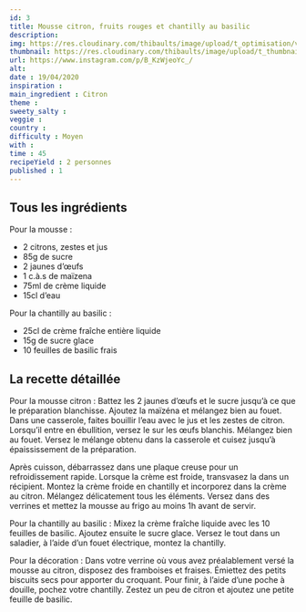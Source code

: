 ```yaml
---
id: 3
title: Mousse citron, fruits rouges et chantilly au basilic
description: 
img: https://res.cloudinary.com/thibaults/image/upload/t_optimisation/v1600517796/Recipes/20200419_mousse_citron.jpg
thumbnail: https://res.cloudinary.com/thibaults/image/upload/t_thumbnail_josie/v1600517796/Recipes/20200419_mousse_citron.jpg
url: https://www.instagram.com/p/B_KzWjeoYc_/
alt: 
date : 19/04/2020
inspiration :
main_ingredient : Citron
theme : 
sweety_salty : 
veggie : 
country :
difficulty : Moyen
with : 
time : 45
recipeYield : 2 personnes
published : 1
---
```


## Tous les ingrédients
Pour la mousse :
 - 2 citrons, zestes et jus
 - 85g de sucre
 - 2 jaunes d’œufs
 - 1 c.à.s de maïzena
 - 75ml de crème liquide
 - 15cl d’eau

Pour la chantilly au basilic :
 - 25cl de crème fraîche entière liquide
 - 15g de sucre glace
 - 10 feuilles de basilic frais

## La recette détaillée
Pour la mousse citron :
Battez les 2 jaunes d’œufs et le sucre jusqu’à ce que le préparation blanchisse. Ajoutez la maïzéna et mélangez bien au fouet. Dans une casserole, faites bouillir l’eau avec le jus et les zestes de citron. Lorsqu’il entre en ébullition, versez le sur les œufs blanchis. Mélangez bien au fouet. Versez le mélange obtenu dans la casserole et cuisez jusqu’à épaississement de la préparation.

Après cuisson, débarrassez dans une plaque creuse pour un refroidissement rapide. Lorsque la crème est froide, transvasez la dans un récipient. Montez la crème froide en chantilly et incorporez dans la crème au citron. Mélangez délicatement tous les éléments. Versez dans des verrines et mettez la mousse au frigo au moins 1h avant de servir.

Pour la chantilly au basilic :
Mixez la crème fraîche liquide avec les 10 feuilles de basilic. Ajoutez ensuite le sucre glace. Versez le tout dans un saladier, à l’aide d’un fouet électrique, montez la chantilly.

Pour la décoration :
Dans votre verrine où vous avez préalablement versé la mousse au citron, disposez des framboises et fraises. Émiettez des petits biscuits secs pour apporter du croquant. Pour finir, à l’aide d’une poche à douille, pochez votre chantilly. Zestez un peu de citron et ajoutez une petite feuille de basilic.